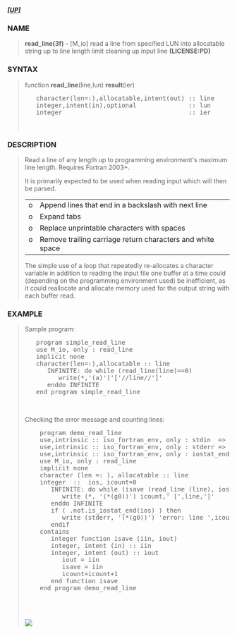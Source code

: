 <?
<body>
  <a name="top" id="top"></a>
  <h5><a href="download.html">[UP]</a></h5>
  <div id="Container">
    <div id="Content">
      <div class="c30">
      </div><a name="0"></a>
      <h3><a name="0">NAME</a></h3>
      <blockquote>
        <b>read_line(3f)</b> - [M_io] read a line from specified LUN into allocatable string up to line length limit cleaning up input line
        <b>(LICENSE:PD)</b>
      </blockquote><a name="contents" id="contents"></a>
      <h3><a name="6">SYNTAX</a></h3>
      <blockquote>
        function <b>read_line</b>(line,lun) <b>result</b>(ier)
        <pre>
   character(len=:),allocatable,intent(out) :: line
   integer,intent(in),optional              :: lun
   integer                                  :: ier
<br />
</pre>
      </blockquote><a name="2"></a>
      <h3><a name="2">DESCRIPTION</a></h3>
      <blockquote>
        <p>Read a line of any length up to programming environment's maximum line length. Requires Fortran 2003+.</p>
        <p>It is primarily expected to be used when reading input which will then be parsed.</p>
        <table cellpadding="3">
          <!-- tsb: It is primarily expected to be used when reading input which will
 -->
          <tr valign="top">
            <td width="3%">o</td>
            <td>Append lines that end in a backslash with next line</td>
          </tr>
          <tr valign="top">
            <td width="3%">o</td>
            <td>Expand tabs</td>
          </tr>
          <tr valign="top">
            <td width="3%">o</td>
            <td>Replace unprintable characters with spaces</td>
          </tr>
          <tr valign="top">
            <td width="3%">o</td>
            <td>Remove trailing carriage return characters and white space</td>
          </tr>
        </table>The simple use of a loop that repeatedly re-allocates a character variable in addition to reading the input file one buffer at a time could
        (depending on the programming environment used) be inefficient, as it could reallocate and allocate memory used for the output string with each
        buffer read.
      </blockquote><a name="3"></a>
      <h3><a name="3">EXAMPLE</a></h3>
      <blockquote>
        Sample program:
        <pre>
   program simple_read_line
   use M_io, only : read_line
   implicit none
   character(len=:),allocatable :: line
      INFINITE: do while (read_line(line)==0)
         write(*,'(a)')'['//line//']'
      enddo INFINITE
   end program simple_read_line
<br />
</pre>Checking the error message and counting lines:
        <pre>
    program demo_read_line
    use,intrinsic :: iso_fortran_env, only : stdin  =&gt; input_unit
    use,intrinsic :: iso_fortran_env, only : stderr =&gt; error_unit
    use,intrinsic :: iso_fortran_env, only : iostat_end, iostat_eor
    use M_io, only : read_line
    implicit none
    character (len =: ), allocatable :: line
    integer  ::  ios, icount=0
       INFINITE: do while (isave (read_line (line), ios) == 0)
          write (*, '(*(g0))') icount,' [',line,']'
       enddo INFINITE
       if ( .not.is_iostat_end(ios) ) then
          write (stderr, '(*(g0))') 'error: line ',icount,'==&gt;',trim (line)
       endif
    contains
       integer function isave (iin, iout)
       integer, intent (in) :: iin
       integer, intent (out) :: iout
          iout = iin
          isave = iin
          icount=icount+1
       end function isave
    end program demo_read_line
<br />
</pre>
      <br />
      <div class="c30"><img src="images/read_line.3m_io.gif" /></div>
    </div>
  </div>
</body>
